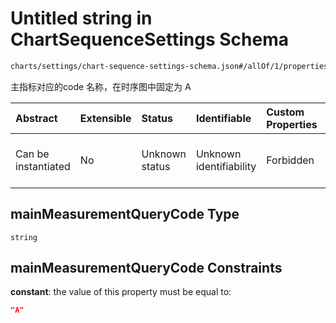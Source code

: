 # Untitled string in ChartSequenceSettings Schema

```txt
charts/settings/chart-sequence-settings-schema.json#/allOf/1/properties/mainMeasurementQueryCode
```

主指标对应的code 名称，在时序图中固定为 A

| Abstract            | Extensible | Status         | Identifiable            | Custom Properties | Additional Properties | Access Restrictions | Defined In                                                                                                                 |
| :------------------ | :--------- | :------------- | :---------------------- | :---------------- | :-------------------- | :------------------ | :------------------------------------------------------------------------------------------------------------------------- |
| Can be instantiated | No         | Unknown status | Unknown identifiability | Forbidden         | Allowed               | none                | [chart-sequence-settings-schema.json\*](../out/charts/settings/chart-sequence-settings-schema.json "open original schema") |

## mainMeasurementQueryCode Type

`string`

## mainMeasurementQueryCode Constraints

**constant**: the value of this property must be equal to:

```json
"A"
```
